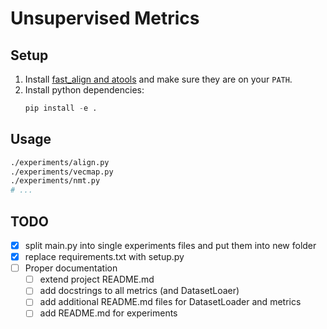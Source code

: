 # Unsupervised Metrics

## Setup

1. Install [fast\_align and atools](https://github.com/clab/fast_align) and make sure they are on your `PATH`.
2. Install python dependencies:
   ```python
   pip install -e .
   ```

## Usage

```sh
./experiments/align.py
./experiments/vecmap.py
./experiments/nmt.py
# ...
```

## TODO
- [x] split main.py into single experiments files and put them into new folder
- [x] replace requirements.txt with setup.py
- [ ] Proper documentation
  - [ ] extend project README.md
  - [ ] add docstrings to all metrics (and DatasetLoaer)
  - [ ] add additional README.md files for DatasetLoader and metrics
  - [ ] add README.md for experiments
